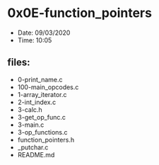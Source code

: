 # 0x0E-function_pointers

* Date: 09/03/2020
* Time: 10:05

## files:

* 0-print_name.c
* 100-main_opcodes.c
* 1-array_iterator.c
* 2-int_index.c
* 3-calc.h
* 3-get_op_func.c
* 3-main.c
* 3-op_functions.c
* function_pointers.h
* _putchar.c
* README.md

